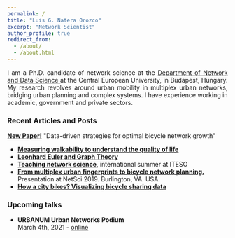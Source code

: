 ```yaml
---
permalink: /
title: "Luis G. Natera Orozco"
excerpt: "Network Scientist"
author_profile: true
redirect_from:
  - /about/
  - /about.html
---
```

<div style="text-align: justify"> I am a Ph.D. candidate of network science at the <a href="https://networkdatascience.ceu.edu/" target="_blank"> Department of Network and Data Science </a> at the Central European University, in Budapest, Hungary. My research revolves around urban mobility in multiplex urban networks, bridging urban planning and complex systems. I have experience working in academic, government and private sectors.
</div>

### Recent Articles and Posts

**[New Paper!](https://luisnatera.com/posts/2020/12/BikeAlgorithms/)** "Data-driven strategies for optimal bicycle network growth"

* **[Measuring walkability to understand the quality of life](https://luisnatera.com/posts/2019/12/Life-Quality/)**
* **[Leonhard Euler and Graph Theory](https://luisnatera.com/posts/2020/04/Euler/)**
* **[Teaching network science](https://luisnatera.com/posts/2019/07/NetSci-Workshop/)**, international summer at ITESO
* **[From multiplex urban fingerprints to bicycle network planning.](https://luisnatera.com/posts/2019/05/Multiplex-Bike/)** Presentation at NetSci 2019. Burlington, VA. USA.
* **[How a city bikes? Visualizing bicycle sharing data](https://luisnatera.com/posts/2019/03/MiBici-en/)**

### Upcoming talks

* **URBANUM Urban Networks Podium**  
March 4th, 2021 - [online](https://www.facebook.com/events/739026533483872/)

